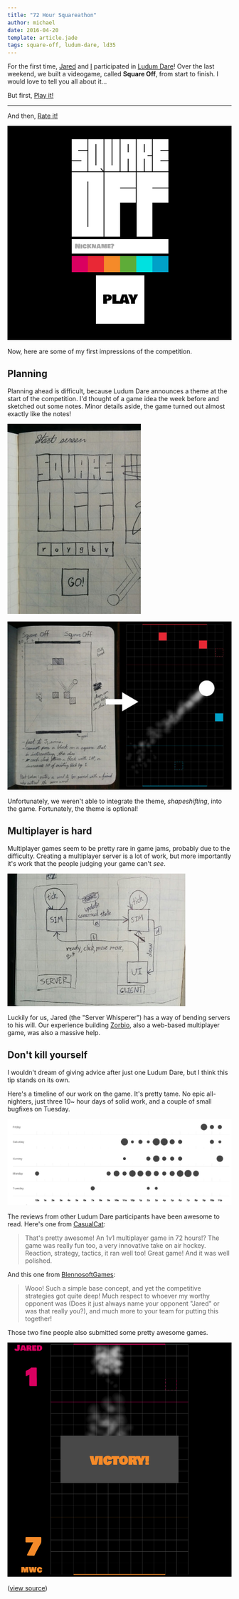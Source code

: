 ```yaml
---
title: "72 Hour Squareathon"
author: michael
date: 2016-04-20
template: article.jade
tags: square-off, ludum-dare, ld35
---
```


For the first time, [Jared][jared] and [I][me] participated in [Ludum
Dare][ld]!  Over the last weekend, we built a videogame, called **Square Off**,
from start to finish.  I would love to tell you all about it...

But first, [Play it!][sqoff]

----

And then, [Rate it!][ldsq]

[![screenshot 1](ss1.png)][sqoff]

Now, here are some of my first impressions of the competition.

## Planning

Planning ahead is difficult, because Ludum Dare announces a theme at the start
of the competition.  I'd thought of a game idea the week before and sketched
out some notes.  Minor details aside, the game turned out almost exactly like
the notes!

![picture of squareoff notebook](notes1.jpg)

![picture of squareoff notebook](notes2.jpg)

Unfortunately, we weren't able to integrate the theme, *shapeshifting*, into
the game.  Fortunately, the theme is optional!

## Multiplayer is hard

Multiplayer games seem to be pretty rare in game jams, probably due to the
difficulty.  Creating a multiplayer server is a lot of work, but more
importantly it's work that the people judging your game can't *see*.

![picture of squareoff notebook](notes3.jpg)

Luckily for us, Jared (the "Server Whisperer") has a way of bending servers to
his will.  Our experience building [Zorbio](http://zor.bio), also a web-based
multiplayer game, was also a massive help.

## Don't kill yourself

I wouldn't dream of giving advice after just one Ludum Dare, but I think this
tip stands on its own.

Here's a timeline of our work on the game.  It's pretty tame.  No epic
all-nighters, just three 10~ hour days of solid work, and a couple of small
bugfixes on Tuesday.

![punchcard of commits](timeline.png)

The reviews from other Ludum Dare participants have been awesome to read.
Here's one from
[CasualCat](http://ludumdare.com/compo/ludum-dare-35/?action=preview&uid=91982):

> That's pretty awesome! An 1v1 multiplayer game in 72 hours!? The game was
> really fun too, a very innovative take on air hockey. Reaction, strategy,
> tactics, it ran well too! Great game! And it was well polished.

And this one from [BlennosoftGames](http://ludumdare.com/compo/ludum-dare-35/?action=preview&uid=8308):

> Wooo! Such a simple base concept, and yet the competitive strategies got
> quite deep! Much respect to whoever my worthy opponent was (Does it just
> always name your opponent "Jared" or was that really you?), and much more to
> your team for putting this together! 

Those two fine people also submitted some pretty awesome games.

![victory](victory.png)

([view source][source])

[ld]: http://ludumdare.com/compo/
[ldsq]: http://ludumdare.com/compo/ludum-dare-35/?action=preview&uid=91554
[source]: https://github.com/ScriptaGames/SquareOff
[jared]: https://twitter.com/caramelcode
[me]: https://twitter.com/mwcz
[sqoff]: http://sqoff.com/
